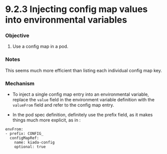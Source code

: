 # 9.2.3 Injecting config map values into environmental variables

### Objective

1. Use a config map in a pod.

### Notes

This seems much more efficient than listing each individual config map key.

### Mechanism

* To inject a single config map entry into an environmental variable, replace the `value` field in the environment variable definition with the `valueFrom` field and refer to the config map entry.

* In the pod spec definition, definitely use the prefix field, as it makes things much more explicit, as in :

```
envFrom:
- prefix: CONFIG_
  configMapRef:
    name: kiada-config
    optional: true
```
